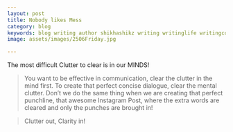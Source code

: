```yaml
---
layout: post
title: Nobody likes Mess
category: blog
keywords: blog writing author shikhashikz writing writinglife writingcommunity dailyblogpost dailyblogpostchallenge life experiences 
image: assets/images/2506Friday.jpg

---
```

The most difficult Clutter to clear is in our MINDS!


>You want to be effective in communication, clear the clutter in the mind first.
>To create that perfect concise dialogue, clear the mental clutter.
>Don’t we do the same thing when we are creating that perfect punchline, that awesome Instagram Post, where the extra words are cleared and only the punches are brought in!

>Clutter out, Clarity in!

